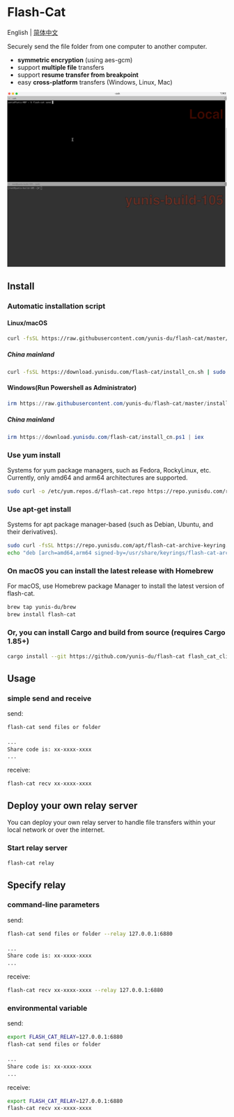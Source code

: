 # Flash-Cat

English | [简体中文](./README_CN.md)

Securely send the file folder from one computer to another computer.

- **symmetric encryption** (using aes-gcm)
- support **multiple file** transfers
- support **resume transfer from breakpoint**
- easy **cross-platform** transfers (Windows, Linux, Mac)

![dream_TradingCard](./flash-cat-demo.gif)

## Install

### Automatic installation script

#### Linux/macOS
```bash
curl -fsSL https://raw.githubusercontent.com/yunis-du/flash-cat/master/install.sh | sudo bash
```
##### China mainland
```bash
curl -fsSL https://download.yunisdu.com/flash-cat/install_cn.sh | sudo bash
```

#### Windows(Run Powershell as Administrator)
```powershell
irm https://raw.githubusercontent.com/yunis-du/flash-cat/master/install.ps1 | iex
```
##### China mainland
```powershell
irm https://download.yunisdu.com/flash-cat/install_cn.ps1 | iex
```

### Use yum install
Systems for yum package managers, such as Fedora, RockyLinux, etc. Currently, only amd64 and arm64 architectures are supported.

```bash
sudo curl -o /etc/yum.repos.d/flash-cat.repo https://repo.yunisdu.com/rpm/flash-cat/flash-cat.repo && sudo yum install flash-cat -y
```

### Use apt-get install
Systems for apt package manager-based (such as Debian, Ubuntu, and their derivatives).

```bash
sudo curl -fsSL https://repo.yunisdu.com/apt/flash-cat-archive-keyring.gpg -o /usr/share/keyrings/flash-cat-archive-keyring.gpg &&
echo "deb [arch=amd64,arm64 signed-by=/usr/share/keyrings/flash-cat-archive-keyring.gpg] https://repo.yunisdu.com/apt/ flash-cat main" | sudo tee /etc/apt/sources.list.d/flash-cat.list && sudo apt-get update && sudo apt-get install flash-cat
```

### On macOS you can install the latest release with Homebrew
For macOS, use Homebrew package Manager to install the latest version of flash-cat.

```bash
brew tap yunis-du/brew
brew install flash-cat
```

### Or, you can install Cargo and build from source (requires Cargo 1.85+)

```bash
cargo install --git https://github.com/yunis-du/flash-cat flash_cat_cli
```

## Usage

### simple send and receive
send:
```bash
flash-cat send files or folder

...
Share code is: xx-xxxx-xxxx
...
```
receive:
```bash
flash-cat recv xx-xxxx-xxxx
```

## Deploy your own relay server

You can deploy your own relay server to handle file transfers within your local network or over the internet.

### Start relay server
```bash
flash-cat relay
```

## Specify relay

### command-line parameters
send:
```bash
flash-cat send files or folder --relay 127.0.0.1:6880

...
Share code is: xx-xxxx-xxxx
...
```
receive:
```bash
flash-cat recv xx-xxxx-xxxx --relay 127.0.0.1:6880
```

### environmental variable
send:
```bash
export FLASH_CAT_RELAY=127.0.0.1:6880
flash-cat send files or folder

...
Share code is: xx-xxxx-xxxx
...
```
receive:
```bash
export FLASH_CAT_RELAY=127.0.0.1:6880
flash-cat recv xx-xxxx-xxxx
```
